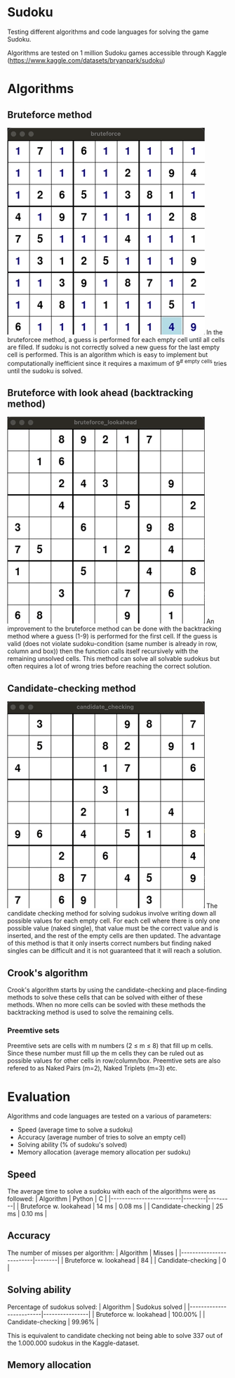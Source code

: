 # Sudoku
Testing different algorithms and code languages for solving the game Sudoku.

Algorithms are tested on 1 million Sudoku games accessible through Kaggle (https://www.kaggle.com/datasets/bryanpark/sudoku)

# Algorithms
## Bruteforce method
![](https://github.com/PontusHovb/Sudoku/blob/master/GIFs/bruteforce.gif)
In the bruteforcee method, a guess is performed for each empty cell until all cells are filled. If sudoku is not correctly solved a new guess for the last empty cell is performed. This is an algorithm which is easy to implement but computationally inefficient since it requires a maximum of $9^{\text{# empty cells}}$ tries until the sudoku is solved.

## Bruteforce with look ahead (backtracking method)
![](https://github.com/PontusHovb/Sudoku/blob/master/GIFs/bruteforce_lookahead.gif)
An improvement to the bruteforce method can be done with the backtracking method where a guess (1-9) is performed for the first cell. If the guess is valid (does not violate sudoku-condition (same number is already in row, column and box)) then the function calls itself recursively with the remaining unsolved cells. This method can solve all solvable sudokus but often requires a lot of wrong tries before reaching the correct solution.

## Candidate-checking method
![](https://github.com/PontusHovb/Sudoku/blob/master/GIFs/candidate_checking.gif)
The candidate checking method for solving sudokus involve writing down all possible values for each empty cell. For each cell where there is only one possible value (naked single), that value must be the correct value and is inserted, and the rest of the empty cells are then updated. The advantage of this method is that it only inserts correct numbers but finding naked singles can be difficult and it is not guaranteed that it will reach a solution.

## Crook's algorithm
Crook's algorithm starts by using the candidate-checking and place-finding methods to solve these cells that can be solved with either of these methods. When no more cells can be sovled with these methods the backtracking method is used to solve the remaining cells.

### Preemtive sets
Preemtive sets are cells with m numbers (2 $\le$ m $\le$ 8) that fill up m cells. Since these number must fill up the m cells they can be ruled out as possible values for other cells in row/column/box. Preemtive sets are also refered to as Naked Pairs (m=2), Naked Triplets (m=3) etc.  

# Evaluation 
Algorithms and code languages are tested on a various of parameters:
- Speed (average time to solve a sudoku)
- Accuracy (average number of tries to solve an empty cell)
- Solving ability (% of sudoku's solved)
- Memory allocation (average memory allocation per sudoku)

## Speed
The average time to solve a sudoku with each of the algorithms were as followed:
| Algorithm               | Python | C       |
|-------------------------|--------|---------|
| Bruteforce w. lookahead | 14 ms  | 0.08 ms |
| Candidate-checking      | 25 ms  | 0.10 ms |

## Accuracy
The number of misses per algorithm:
| Algorithm               | Misses |
|-------------------------|--------|
| Bruteforce w. lookahead | 84     |
| Candidate-checking      | 0      |

## Solving ability
Percentage of sudokus solved:
| Algorithm               | Sudokus solved |
|-------------------------|----------------|
| Bruteforce w. lookahead | 100.00%        |
| Candidate-checking      | 99.96%         |

This is equivalent to candidate checking not being able to solve 337 out of the 1.000.000 sudokus in the Kaggle-dataset.

## Memory allocation
